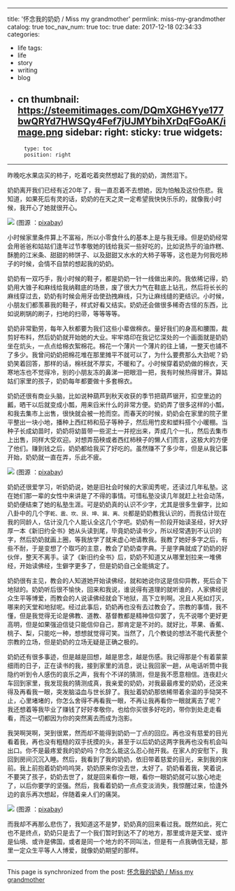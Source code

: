 
---
title: '怀念我的奶奶 / Miss my grandmother'
permlink: miss-my-grandmother
catalog: true
toc_nav_num: true
toc: true
date: 2017-12-18 02:34:33
categories:
- life
tags:
- life
- story
- writing
- blog
- cn
thumbnail: https://steemitimages.com/DQmXGH6Yye177bwQRYd7HWSQy4Fef7jUJMYbihXrDqFGoAK/image.png
sidebar:
    right:
        sticky: true
widgets:
    -
        type: toc
        position: right
---


昨晚吃水果店买的柿子，吃着吃着突然想起了我的奶奶，潸然泪下。

奶奶离开我们已经有近20年了，我一直忍着不去想她，因为怕触及这份伤悲。我知道，如果死后有灵的话，奶奶的在天之灵一定希望我快快乐乐的，就像我小时候，我开心了她就很开心。

![](https://steemitimages.com/DQmXGH6Yye177bwQRYd7HWSQy4Fef7jUJMYbihXrDqFGoAK/image.png)
(图源 ：[pixabay](https://pixabay.com))

小时候家里条件算上不富裕，所以小零食什么的基本上是与我无缘。但是奶奶经常会用爸爸和姑姑们逢年过节孝敬她的钱给我买一些好吃的，比如说热乎的油炸糕、酥脆的江米条、甜甜的柿饼子、以及甜甜又水水的大柿子等等，这也是为何我吃柿子的时候，会情不自禁的想起我的奶奶。

奶奶有一双巧手，我小时候的鞋子，都是奶奶一针一线做出来的。我依稀记得，奶奶用大锥子和麻线给我纳鞋底的场景，废了很大力气在鞋底上钻孔，然后将长长的麻线穿过去，奶奶有时候会用牙齿使劲拽麻线，只为让麻线缝的更结识。小时候，小朋友们都羡慕我的鞋子，样式好看又结实。奶奶还会做很多稀奇古怪的东西，比如说刷锅的刷子，扫地的扫帚，等等等等。

奶奶非常勤劳，每年入秋都要为我们这些小辈做棉衣。量好我们的身高和腰围，裁剪好布料，然后奶奶就开始她的大业。牢牢烙印在我记忆深处的一个画面就是奶奶坐在炕头，一点点给棉衣絮棉花。棉花一个薄片一个薄片的往上铺，一整天也铺不了多少。我曾问奶奶把棉花堆在那里摊平不就可以了，为什么要费那么大劲呢？奶奶笑着回答，那样的话，棉袄就不厚实，不暖和了。小时候穿着奶奶做的棉衣，天寒地冻也不觉得冷，别的小朋友冻的鼻涕一把眼泪一把，我有时候热得冒汗。算姑姑们家里的孩子，奶奶每年都要做十多套棉衣。

奶奶还很有商业头脑，比如说种葫芦到秋天收获的季节把葫芦锯开，扣空里边的瓤，晒干以后就变成小瓢，用来舀米什么的非常方便。奶奶弄了很多这样的小瓢，和我去集市上出售，很快就会被一抢而空。而春天的时候，奶奶会在家里的院子里平整出一块小地，播种上西红柿和茄子等种子，然后用竹皮和塑料搭个小暖棚。当种子长成幼苗时，奶奶将幼苗带一些泥土一并挖出来，弄成几个一扎，然后去集市上出售，同样大受欢迎。对想弄茄秧或者西红柿秧子的懒人们而言，这极大的方便了他们。赚到钱之后，奶奶都给我买了好吃的。虽然赚不了多少年，但是从我记事开始，奶奶就一直在弄，乐此不疲。

![](https://steemitimages.com/DQmS5wMuS5hyGJ3x9ZzHZqpZR9ZjahELCSyhBKGMCrCjsTS/image.png)
(图源 ：[pixabay](https://pixabay.com))

奶奶还很爱学习，听奶奶说，她是旧社会时候的大家闺秀呢，还读过几年私塾。这在她们那一辈的女性中来讲是了不得的事情。可惜私塾没读几年就赶上社会动荡，奶奶便结束了她的私塾生涯。可是奶奶真的认识不少字，尤其是很多生僻字，比如八卦中的几个字`乾、震、坎、艮、坤、巽、离、兑`都是奶奶教我认识的，而我估计现在我的同龄人，估计没几个人能认全这几个字吧。奶奶有一阶段开始读圣经，好大好厚一本《新旧约全书》她从头读到尾，毕竟奶奶读书少，所以经常遇到不认识的字，然后奶奶就画上圈，等我放学了就来虚心地请教我。我教了她好多字之后，有些不耐，于是变想了个取巧的主意，教会了奶奶查字典。于是字典就成了奶奶的好伙伴，整天不离手。读了《新旧约全书》后，奶奶不知道又从哪里划拉来一堆佛经，开始读佛经，生僻字更多了，但是奶奶自己全能搞定了。

奶奶很有主见，教会的人知道她开始读佛经，就和她说你这是信仰异教，死后会下地狱的。奶奶听后很不愉快，回来和我说，谁说得有道理的就听谁的，人家佛经说众生平等博爱，而教会的人说读佛经就会下地狱，高下立判啊。况且人死如灯灭，哪来的天堂和地狱呢。经过此事后，奶奶再也没有去过教会了。宗教的事情，我不懂，但是我觉得无论是佛教、道教、基督教都是精神信仰罢了，先不说哪个更好更高明，但是如果强迫信徒只能信仰自己，那肯定是不对的。就好比，苹果、香蕉、桃子、梨，只能吃一种，想想就觉得可笑。当然了，几个教徒的想法不能代表整个宗教的立场，但是奶奶的立场无疑是正确之极的。

奶奶还有很多事迹，但是越是回想，越是思念，越是伤感。我记得那是个有着蒙蒙细雨的日子，正在读书的我，接到家里的消息，说让我回家一趟，从电话听筒中我隐约听到令人感伤的哀乐之声，我有个不详的猜测，但是我不愿意相信。连夜赶火车回到家里，我发现我的猜测成真，我亲爱的奶奶，对我最最疼爱的奶奶，还没来得及再看我一眼，突发脑溢血与世长辞了。我扯着奶奶那依稀带着余温的手恸哭不止，心里堵堵的，你怎么舍得不再看我一眼，不再让我再看你一眼就离去了呢？ 我还想着等我毕业了赚钱了好好孝敬你，也给你买很多好吃的，带你到处走走看看，而这一切都因为你的突然离去而成为泡影。

我哭啊哭啊，哭到很累，然而却不能得到奶奶一丁点的回应。再也没有慈爱的目光看着我，再也没有粗糙的双手抚摸的头，甚至于以后奶奶这两字我再也没有机会叫出口。你不是最疼爱我的奶奶吗？你怎么能这么忍心抛开我。在家人的安慰下，我回到房间沉沉入睡。然后，我看到了我的奶奶，依旧带着慈爱的目光，来到我的床前。我上前抱着奶奶呜呜哭，奶奶原来你没去世，太好了。奶奶看着我，笑着说，不要哭了孩子，奶奶去世了，就是回来看你一眼，看你一眼奶奶就可以放心地走了，以后你要学的坚强。然后，我看着奶奶一点点变淡消失，我惊醒过来，恰逢外边的哀乐再次想起，伴随着亲人们的痛哭。

![](https://steemitimages.com/DQmRMbv1PsSNWYUtsiZzH9tqz12NJ39quEq73c2VMwLpKdW/image.png)
(图源 ：[pixabay](https://pixabay.com))

而我却不再那么悲伤了，我知道这不是梦，奶奶真的回来看过我。既然如此，死亡也不是终点，奶奶只是去了一个我们暂时到达不了的地方，那里或许是天堂、或许是仙境、或许是佛国，或者是同一个地方的不同叫法，但是有一点我确信无疑，那里一定众生平等人人博爱，就像奶奶期望的那样。

- - -

This page is synchronized from the post: [怀念我的奶奶 / Miss my grandmother](https://steemit.com/@oflyhigh/miss-my-grandmother)
